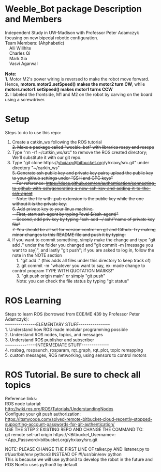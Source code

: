# Weeble_Bot package Description and Members
Independent Study in UW-Madison with Professor Peter Adamczyk focusing on new bipedal robotic configuration.
<br>Team Members: (Ahphabetic)</br>
&emsp;Alli Willhite</br>
&emsp;Charles Qi</br>
&emsp;Mark Xia</br>
&emsp;Vasvi Agarwal</br>
</br>
<b> Note: </br></b>
<b>1.</b> Motor M2's power wiring is reversed to make the robot move forward. Hence, <b>motors.motor2.setSpeed(<positive number>) makes the motor2 turn CW</b>, while <b>motors.motor1.setSpeed(<positive number>) makes motor1 turns CCW</b></br>
<b>2.</b> I labeled the frontside, M1 and M2 on the robot by carving on the board using a screwdriver. </br>
# Setup
Steps to do to use this repo:</br>
1. Create a catkin_ws following the ROS tutorial</br>
<s>2. Make a package called "weeble_bot" with libraries rospy and roscpp</br></s>
2. Type "rm -rf ~/catkin_ws/src" to remove the ROS created directory; We'll substitute it with our git repo.</br>
3. Type "git clone https://yhxiaxy@bitbucket.org/yhxiaxy/src.git" under directory "~/carkin_ws"</br>
<s>5. Generate ssh public key and private key pairs; upload the public key to your github settings under "SSH and GPG keys"</br></s>
<s>&emsp;For reference: https://docs.github.com/en/authentication/connecting-to-github-with-ssh/generating-a-new-ssh-key-and-adding-it-to-the-ssh-agent</br></s>
<s>&emsp;Note: the file with .pub extension is the public key while the one without it is the private key.</br></s>
<s>6. Add private key to your linux machine.</br></s>
<s>&emsp;First, start ssh-agent by typing "eval $(ssh-agent)"</br></s>
<s>&emsp;Second, add priv key by typing "ssh-add ~/.ssh/"name of private key file"</br></s>
<s>7. You should be all set for version control on git and Github. Try making minor changes to this README file and push it by typing:</s></br>
4. If you want to commit something, simply make the change and type "git add ." under the folder you changed and "git commit -m [message you want to say]", and lastly "git push"; if you are asked to log in, follow the note in the NOTE section</br>
&emsp;1. "git add ." (this adds all files under this directory to keep track of)</br>
&emsp;2. git commit -m "whatever you want to say, ex: made change to control program TYPE WITH QUOTATION MARKS!"</br>
&emsp;3. "git push origin main" or simply "git push"</br>
&emsp;Note: you can check the file status by typing "git status"</br>
# ROS Learning
Steps to learn ROS (borrowed from ECE/ME 439 by Professor Peter Adamczyk):</br>
	----------------ELEMENTARY STUFF----------------</br>
	1. Understand how ROS made modular programming possible</br>
	2. Understand ROS nodes, topics, and messages</br>
	3. Understand ROS publisher and subscriber</br>
	----------------INTERMEDIATE STUFF--------------</br>
	4. rosbag, rospaunch, rosparam, rqt_graph, rqt_plot, topic remapping</br>
	5. custom messages, ROS networking, using sensors to control motors
# ROS Tutorial. Be sure to check all topics
Reference links:</br>
	ROS node tutorial:</br>
	http://wiki.ros.org/ROS/Tutorials/UnderstandingNodes</br>
	Configure your git push authorization:</br>
	https://itsmycode.com/solved-remote-bitbucket-cloud-recently-stopped-supporting-account-passwords-for-git-authentication/</br>
	USE THE STEP 2 EXISTING REPO AND CHANGE THE COMMAND TO:</br>
	git remote set-url origin https://<Bitbucket_Username>:<App_Password>bitbucket.org/yhxiaxy/src.git</br>
	
NOTE: PLEASE CHANGE THE FIRST LINE OF talker.py AND listener.py to #!/usr/bin/env python3 INSTEAD OF #!/usr/bin/env python</br>
This is because we will use python3 to develop the robot in the future and ROS Noetic uses python3 by default</br>
